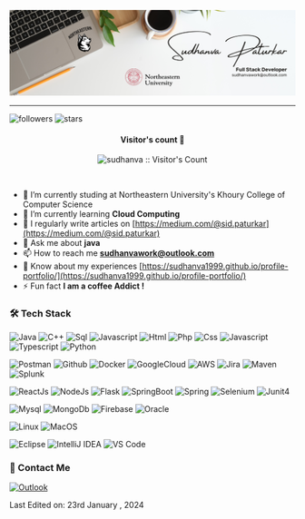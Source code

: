 ![enter image description here](https://raw.githubusercontent.com/Sudhanva1999/Sudhanva1999/main/LinkedIn.png)

---

![followers](https://img.shields.io/github/followers/sudhanva1999?style=social)
![stars](https://img.shields.io/github/stars/sudhanva1999?style=social)

<h4 align="center">Visitor's count 👀</h4>
<p align="center"><img src="https://profile-counter.glitch.me/{sudhanva1999}/count.svg" alt="sudhanva :: Visitor's Count" /></p>
<br/>

- 🔭 I’m currently studing at Northeastern University's Khoury College of Computer Science
- 🌱 I’m currently learning **Cloud Computing**
- 📝 I regularly write articles on [https://medium.com/@sid.paturkar](https://medium.com/@sid.paturkar)
- 💬 Ask me about **java**
- 📫 How to reach me **sudhanvawork@outlook.com**
- 📄 Know about my experiences [https://sudhanva1999.github.io/profile-portfolio/](https://sudhanva1999.github.io/profile-portfolio/)
- ⚡ Fun fact **I am a coffee Addict !**

### 🛠 Tech Stack

![Java](https://img.shields.io/badge/Java-00599Java?style=for-the-badge&logo=Java&logoColor=white)
![C++](https://img.shields.io/badge/C%2B%2B-00599C?style=for-the-badge&logo=c%2B%2B&logoColor=white)
![Sql](https://img.shields.io/badge/Sql-007ACC?style=for-the-badge&logo=MySql&logoColor=white)
![Javascript](https://img.shields.io/badge/JavaScript-323330?style=for-the-badge&logo=javascript&logoColor=F7DF1E)
![Html](https://img.shields.io/badge/HTML5-E34F26?style=for-the-badge&logo=html5&logoColor=white)
![Php](https://img.shields.io/badge/Php-FFD43B?style=for-the-badge&logo=Php&logoColor=blue)
![Css](https://img.shields.io/badge/CSS3-1572B6?style=for-the-badge&logo=css3&logoColor=white)
![Javascript](https://img.shields.io/badge/Sass-323330?style=for-the-badge&logo=Sass&logoColor=F7DF1E)
![Typescript](https://img.shields.io/badge/TypeScript-007ACC?style=for-the-badge&logo=typescript&logoColor=white)
![Python](https://img.shields.io/badge/Python-FFD43B?style=for-the-badge&logo=python&logoColor=blue)

![Postman](https://img.shields.io/badge/Postman-FF6C37?style=for-the-badge&logo=Postman&logoColor=white)
![Github](https://img.shields.io/badge/GitHub-100000?style=for-the-badge&logo=github&logoColor=white)
![Docker](https://img.shields.io/badge/Docker-2CA5E0?style=for-the-badge&logo=docker&logoColor=white)
![GoogleCloud](https://img.shields.io/badge/Google_Cloud-4285F4?style=for-the-badge&logo=google-cloud&logoColor=white)
![AWS](https://img.shields.io/badge/Amazon_AWS-FF9900?style=for-the-badge&logo=amazonaws&logoColor=white)
![Jira](https://img.shields.io/badge/Jira-0052CC?style=for-the-badge&logo=Jira&logoColor=white)
![Maven](https://img.shields.io/badge/apache_maven-C71A36?style=for-the-badge&logo=apachemaven&logoColor=white)
![Splunk](https://img.shields.io/badge/Splunk-000000?style=for-the-badge&logo=Splunk&logoColor=white)

![ReactJs](https://img.shields.io/badge/React-20232A?style=for-the-badge&logo=react&logoColor=61DAFB)
![NodeJs](https://img.shields.io/badge/Node%20js-339933?style=for-the-badge&logo=nodedotjs&logoColor=white)
![Flask](https://img.shields.io/badge/Flask-000000?style=for-the-badge&logo=flask&logoColor=white)
![SpringBoot](https://img.shields.io/badge/Spring_Boot-F2F4F9?style=for-the-badge&logo=spring-boot)
![Spring](https://img.shields.io/badge/Spring-6DB33F?style=for-the-badge&logo=spring&logoColor=white)
![Selenium](https://img.shields.io/badge/Selenium-43B02A?style=for-the-badge&logo=Selenium&logoColor=white)
![Junit4](https://img.shields.io/badge/Junit5-25A162?style=for-the-badge&logo=junit5&logoColor=white)

![Mysql](https://img.shields.io/badge/MySQL-005C84?style=for-the-badge&logo=mysql&logoColor=white)
![MongoDb](https://img.shields.io/badge/MongoDB-4EA94B?style=for-the-badge&logo=mongodb&logoColor=white)
![Firebase](https://img.shields.io/badge/firebase-ffca28?style=for-the-badge&logo=firebase&logoColor=black)
![Oracle](https://img.shields.io/badge/PLSQL-F80000?style=for-the-badge&logo=oracle&logoColor=black)


![Linux](https://img.shields.io/badge/Linux-FCC624?style=for-the-badge&logo=linux&logoColor=black)
![MacOS](https://img.shields.io/badge/mac%20os-000000?style=for-the-badge&logo=apple&logoColor=white)

![Eclipse](https://img.shields.io/badge/Eclipse-2C2255?style=for-the-badge&logo=eclipse&logoColor=white)
![IntelliJ IDEA](https://img.shields.io/badge/IntelliJ_IDEA-000000.svg?style=for-the-badge&logo=intellij-idea&logoColor=white)
![VS Code](https://img.shields.io/badge/VSCode-0078D4?style=for-the-badge&logo=visual%20studio%20code&logoColor=white)

### 💬 Contact Me

[![Outlook](https://img.shields.io/badge/-sudhanvawork@outlook.com-c14438?style=for-the-badge&logo=Gmail&logoColor=white)](mailto:sudhanvawork@outlook.com)

Last Edited on: 23rd January , 2024
